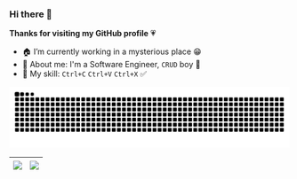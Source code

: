 ### Hi there 👋

<!--
**handsomestWei/handsomestWei** is a ✨ _special_ ✨ repository because its `README.md` (this file) appears on your GitHub profile.

Here are some ideas to get you started:

- 👯 I’m looking to collaborate on ...
- 🤔 I’m looking for help with ...
- 💬 Ask me about ...
- 📫 How to reach me: ...
- 😄 Pronouns: ...
- ⚡ Fun fact: ...
-->
**Thanks for visiting my GitHub profile** 💗
- 🏠 I’m currently working in a mysterious place 😁 
- 🌈 About me: I'm a Software Engineer, `CRUD` boy 🤵
- 🔭 My skill: `Ctrl+C` `Ctrl+V` `Ctrl+X` ✅

<picture>
  <source media="(prefers-color-scheme: dark)" srcset="https://raw.githubusercontent.com/handsomestWei/handsomestWei/output/github-contribution-grid-snake-dark.svg">
  <source media="(prefers-color-scheme: light)" srcset="https://raw.githubusercontent.com/handsomestWei/handsomestWei/output/github-contribution-grid-snake.svg">
  <img alt="" src="https://raw.githubusercontent.com/handsomestWei/handsomestWei/output/github-contribution-grid-snake.svg">
</picture>

| <a><img align="center" src="https://github-readme-stats.vercel.app/api?username=handsomestWei&show_icons=true&count_private=true&include_all_commits=true&theme=buefy&hide_border=true" /></a> | <a><img align="center" src="https://github-readme-stats.vercel.app/api/top-langs/?username=handsomestWei&layout=compact&theme=buefy&hide_border=true" /></a> |
| ------------- | ------------- |
